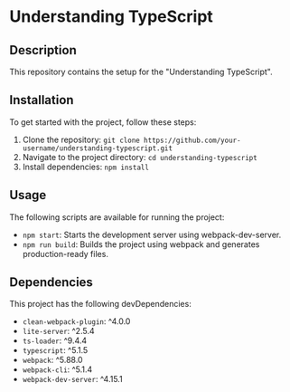 # Understanding TypeScript

## Description

This repository contains the setup for the "Understanding TypeScript".

## Installation

To get started with the project, follow these steps:

1. Clone the repository: `git clone https://github.com/your-username/understanding-typescript.git`
2. Navigate to the project directory: `cd understanding-typescript`
3. Install dependencies: `npm install`

## Usage

The following scripts are available for running the project:

- `npm start`: Starts the development server using webpack-dev-server.
- `npm run build`: Builds the project using webpack and generates production-ready files.

## Dependencies

This project has the following devDependencies:

- `clean-webpack-plugin`: ^4.0.0
- `lite-server`: ^2.5.4
- `ts-loader`: ^9.4.4
- `typescript`: ^5.1.5
- `webpack`: ^5.88.0
- `webpack-cli`: ^5.1.4
- `webpack-dev-server`: ^4.15.1
